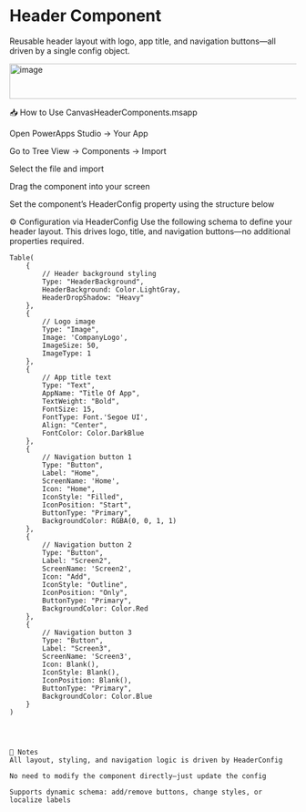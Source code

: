 
# Header Component
Reusable header layout with logo, app title, and navigation buttons—all driven by a single config object.

<img width="1125" height="62" alt="image" src="https://github.com/user-attachments/assets/bb916810-25c0-4e6b-abca-76e7a1679252" />


📥 How to Use
CanvasHeaderComponents.msapp

Open PowerApps Studio → Your App

Go to Tree View → Components → Import

Select the file and import

Drag the component into your screen

Set the component’s HeaderConfig property using the structure below

⚙️ Configuration via HeaderConfig
Use the following schema to define your header layout. This drives logo, title, and navigation buttons—no additional properties required.

```powerfx
Table(
    {
        // Header background styling
        Type: "HeaderBackground",
        HeaderBackground: Color.LightGray,
        HeaderDropShadow: "Heavy"
    },
    {
        // Logo image
        Type: "Image",
        Image: 'CompanyLogo',
        ImageSize: 50,
        ImageType: 1
    },
    {
        // App title text
        Type: "Text",
        AppName: "Title Of App",
        TextWeight: "Bold",
        FontSize: 15,
        FontType: Font.'Segoe UI',
        Align: "Center",
        FontColor: Color.DarkBlue
    },
    {
        // Navigation button 1
        Type: "Button",
        Label: "Home",
        ScreenName: 'Home',
        Icon: "Home",
        IconStyle: "Filled",
        IconPosition: "Start",
        ButtonType: "Primary",
        BackgroundColor: RGBA(0, 0, 1, 1)
    },
    {
        // Navigation button 2
        Type: "Button",
        Label: "Screen2",
        ScreenName: 'Screen2',
        Icon: "Add",
        IconStyle: "Outline",
        IconPosition: "Only",
        ButtonType: "Primary",
        BackgroundColor: Color.Red
    },
    {
        // Navigation button 3
        Type: "Button",
        Label: "Screen3",
        ScreenName: 'Screen3',
        Icon: Blank(),
        IconStyle: Blank(),
        IconPosition: Blank(),
        ButtonType: "Primary",
        BackgroundColor: Color.Blue
    }
)




🧭 Notes
All layout, styling, and navigation logic is driven by HeaderConfig

No need to modify the component directly—just update the config

Supports dynamic schema: add/remove buttons, change styles, or localize labels
